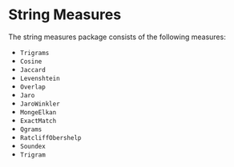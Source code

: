 # String Measures

The string measures package consists of the following measures: 

* `Trigrams`
* `Cosine`
* `Jaccard`  
* `Levenshtein`
* `Overlap` 
* `Jaro` 
* `JaroWinkler`
* `MongeElkan` 
* `ExactMatch`
* `Qgrams`
* `RatcliffObershelp`
* `Soundex`
* `Trigram`